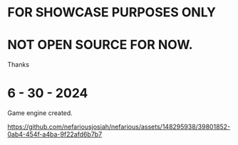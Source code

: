 # FOR SHOWCASE PURPOSES ONLY

# **NOT OPEN SOURCE FOR NOW.**
Thanks


# 6 - 30 - 2024


Game engine created.


https://github.com/nefariousjosiah/nefarious/assets/148295938/39801852-0ab4-454f-a4ba-9f22afd6b7b7

